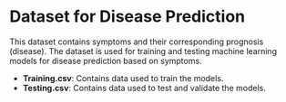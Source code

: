 # Dataset for Disease Prediction

This dataset contains symptoms and their corresponding prognosis (disease). The dataset is used for training and testing machine learning models for disease prediction based on symptoms.

- **Training.csv**: Contains data used to train the models.
- **Testing.csv**: Contains data used to test and validate the models.
